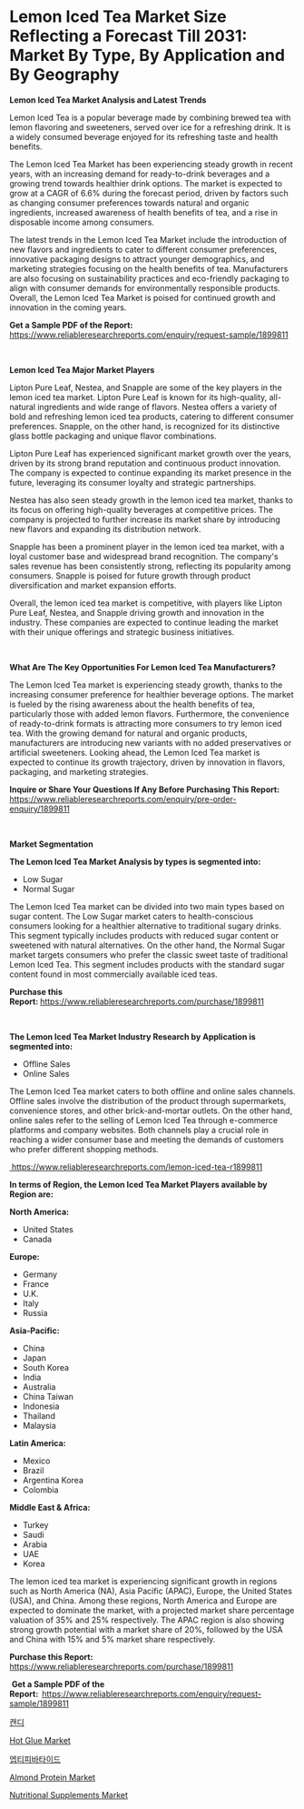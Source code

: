 <p><h1>Lemon Iced Tea Market Size Reflecting a Forecast Till 2031: Market By Type, By Application and By Geography</h1></p><p><strong>Lemon Iced Tea Market Analysis and Latest Trends</strong></p>
<p><p>Lemon Iced Tea is a popular beverage made by combining brewed tea with lemon flavoring and sweeteners, served over ice for a refreshing drink. It is a widely consumed beverage enjoyed for its refreshing taste and health benefits.</p><p>The Lemon Iced Tea Market has been experiencing steady growth in recent years, with an increasing demand for ready-to-drink beverages and a growing trend towards healthier drink options. The market is expected to grow at a CAGR of 6.6% during the forecast period, driven by factors such as changing consumer preferences towards natural and organic ingredients, increased awareness of health benefits of tea, and a rise in disposable income among consumers.</p><p>The latest trends in the Lemon Iced Tea Market include the introduction of new flavors and ingredients to cater to different consumer preferences, innovative packaging designs to attract younger demographics, and marketing strategies focusing on the health benefits of tea. Manufacturers are also focusing on sustainability practices and eco-friendly packaging to align with consumer demands for environmentally responsible products. Overall, the Lemon Iced Tea Market is poised for continued growth and innovation in the coming years.</p></p>
<p><strong>Get a Sample PDF of the Report:&nbsp;</strong> <a href="https://www.reliableresearchreports.com/enquiry/request-sample/1899811">https://www.reliableresearchreports.com/enquiry/request-sample/1899811</a></p>
<p>&nbsp;</p>
<p><strong>Lemon Iced Tea Major Market Players</strong></p>
<p><p>Lipton Pure Leaf, Nestea, and Snapple are some of the key players in the lemon iced tea market. Lipton Pure Leaf is known for its high-quality, all-natural ingredients and wide range of flavors. Nestea offers a variety of bold and refreshing lemon iced tea products, catering to different consumer preferences. Snapple, on the other hand, is recognized for its distinctive glass bottle packaging and unique flavor combinations.</p><p>Lipton Pure Leaf has experienced significant market growth over the years, driven by its strong brand reputation and continuous product innovation. The company is expected to continue expanding its market presence in the future, leveraging its consumer loyalty and strategic partnerships.</p><p>Nestea has also seen steady growth in the lemon iced tea market, thanks to its focus on offering high-quality beverages at competitive prices. The company is projected to further increase its market share by introducing new flavors and expanding its distribution network.</p><p>Snapple has been a prominent player in the lemon iced tea market, with a loyal customer base and widespread brand recognition. The company's sales revenue has been consistently strong, reflecting its popularity among consumers. Snapple is poised for future growth through product diversification and market expansion efforts.</p><p>Overall, the lemon iced tea market is competitive, with players like Lipton Pure Leaf, Nestea, and Snapple driving growth and innovation in the industry. These companies are expected to continue leading the market with their unique offerings and strategic business initiatives.</p></p>
<p>&nbsp;</p>
<p><strong>What Are The Key Opportunities For Lemon Iced Tea Manufacturers?</strong></p>
<p><p>The Lemon Iced Tea market is experiencing steady growth, thanks to the increasing consumer preference for healthier beverage options. The market is fueled by the rising awareness about the health benefits of tea, particularly those with added lemon flavors. Furthermore, the convenience of ready-to-drink formats is attracting more consumers to try lemon iced tea. With the growing demand for natural and organic products, manufacturers are introducing new variants with no added preservatives or artificial sweeteners. Looking ahead, the Lemon Iced Tea market is expected to continue its growth trajectory, driven by innovation in flavors, packaging, and marketing strategies.</p></p>
<p><strong>Inquire or Share Your Questions If Any Before Purchasing This Report:</strong> <a href="https://www.reliableresearchreports.com/enquiry/pre-order-enquiry/1899811">https://www.reliableresearchreports.com/enquiry/pre-order-enquiry/1899811</a></p>
<p>&nbsp;</p>
<p><strong>Market Segmentation</strong></p>
<p><strong>The Lemon Iced Tea Market Analysis by types is segmented into:</strong></p>
<p><ul><li>Low Sugar</li><li>Normal Sugar</li></ul></p>
<p><p>The Lemon Iced Tea market can be divided into two main types based on sugar content. The Low Sugar market caters to health-conscious consumers looking for a healthier alternative to traditional sugary drinks. This segment typically includes products with reduced sugar content or sweetened with natural alternatives. On the other hand, the Normal Sugar market targets consumers who prefer the classic sweet taste of traditional Lemon Iced Tea. This segment includes products with the standard sugar content found in most commercially available iced teas.</p></p>
<p><strong>Purchase this Report:&nbsp;</strong><a href="https://www.reliableresearchreports.com/purchase/1899811">https://www.reliableresearchreports.com/purchase/1899811</a></p>
<p>&nbsp;</p>
<p><strong>The Lemon Iced Tea Market Industry Research by Application is segmented into:</strong></p>
<p><ul><li>Offline Sales</li><li>Online Sales</li></ul></p>
<p><p>The Lemon Iced Tea market caters to both offline and online sales channels. Offline sales involve the distribution of the product through supermarkets, convenience stores, and other brick-and-mortar outlets. On the other hand, online sales refer to the selling of Lemon Iced Tea through e-commerce platforms and company websites. Both channels play a crucial role in reaching a wider consumer base and meeting the demands of customers who prefer different shopping methods.</p></p>
<p><a href="https://www.reliableresearchreports.com/lemon-iced-tea-r1899811">&nbsp;https://www.reliableresearchreports.com/lemon-iced-tea-r1899811</a></p>
<p><strong>In terms of Region, the Lemon Iced Tea Market Players available by Region are:</strong></p>
<p>
    <p> <strong> North America: </strong>
        <ul>
            <li>United States</li>
            <li>Canada</li>
        </ul>
        </p> 
    <p> <strong> Europe: </strong>
        <ul>
            <li>Germany</li>
            <li>France</li>
            <li>U.K.</li>
            <li>Italy</li>
            <li>Russia</li>
        </ul>
        </p> 
    <p> <strong> Asia-Pacific: </strong>
        <ul>
            <li>China</li>
            <li>Japan</li>
            <li>South Korea</li>
            <li>India</li>
            <li>Australia</li>
            <li>China Taiwan</li>
            <li>Indonesia</li>
            <li>Thailand</li>
            <li>Malaysia</li>
        </ul>
        </p> 
    <p> <strong> Latin America: </strong>
        <ul>
            <li>Mexico</li>
            <li>Brazil</li>
            <li>Argentina Korea</li>
            <li>Colombia</li>
        </ul>
        </p> 
    <p> <strong> Middle East & Africa: </strong>
        <ul>
            <li>Turkey</li>
            <li>Saudi</li>
            <li>Arabia</li>
            <li>UAE</li>
            <li>Korea</li>
        </ul>
    </p>
    </p>
<p><p>The lemon iced tea market is experiencing significant growth in regions such as North America (NA), Asia Pacific (APAC), Europe, the United States (USA), and China. Among these regions, North America and Europe are expected to dominate the market, with a projected market share percentage valuation of 35% and 25% respectively. The APAC region is also showing strong growth potential with a market share of 20%, followed by the USA and China with 15% and 5% market share respectively.</p></p>
<p><strong>Purchase this Report: </strong><a href="https://www.reliableresearchreports.com/purchase/1899811">https://www.reliableresearchreports.com/purchase/1899811</a></p>
<p>&nbsp;<strong>Get a Sample PDF of the Report:&nbsp;&nbsp;</strong><a href="https://www.reliableresearchreports.com/enquiry/request-sample/1899811">https://www.reliableresearchreports.com/enquiry/request-sample/1899811</a></p>
<p><strong></strong></p>
<p><p><a href="https://medium.com/@fredajerde/%EC%82%AC%ED%83%95-%EC%8B%9C%EC%9E%A5-%EA%B7%9C%EB%AA%A8-%EC%8B%9C%EC%9E%A5-%EC%A0%84%EB%A7%9D-%EB%B0%8F-%EC%8B%9C%EC%9E%A5-%EC%98%88%EC%B8%A1-2024%EB%85%84%EB%B6%80%ED%84%B0-2031%EB%85%84%EA%B9%8C%EC%A7%80-f84706362bf9">캔디</a></p><p><a href="https://issuu.com/reportprime-2/docs/hot-glue-market-size-2030.pptx">Hot Glue Market</a></p><p><a href="https://github.com/vsap75a286l/Market-Research-Report-List-1/blob/main/532787016764.md">엡티피바타이드</a></p><p><a href="https://github.com/nicoletavirag/Market-Research-Report-List-2/blob/main/almond-protein-market.md">Almond Protein Market</a></p><p><a href="https://github.com/redneck06/Market-Research-Report-List-2/blob/main/nutritional-supplements-market.md">Nutritional Supplements Market</a></p></p>